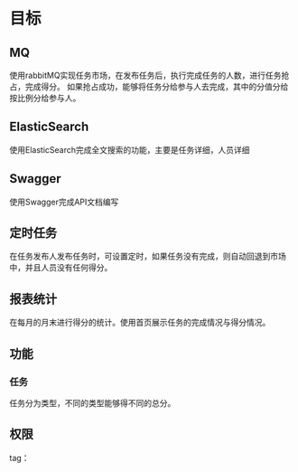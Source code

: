 # 目标

## MQ

使用rabbitMQ实现任务市场，在发布任务后，执行完成任务的人数，进行任务抢占，完成得分。
如果抢占成功，能够将任务分给参与人去完成，其中的分值分给按比例分给参与人。

## ElasticSearch

使用ElasticSearch完成全文搜索的功能，主要是任务详细，人员详细

## Swagger

使用Swagger完成API文档编写

## 定时任务

在任务发布人发布任务时，可设置定时，如果任务没有完成，则自动回退到市场中，并且人员没有任何得分。

## 报表统计

在每月的月末进行得分的统计。使用首页展示任务的完成情况与得分情况。


## 功能

### 任务

任务分为类型，不同的类型能够得不同的总分。

## 权限

tag：

